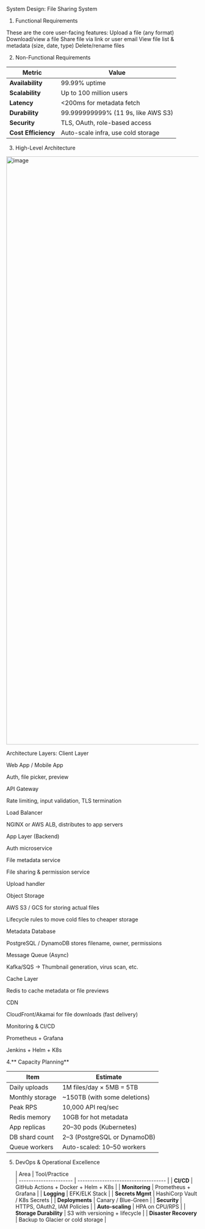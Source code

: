  System Design:  File Sharing System

 1. Functional Requirements
    
These are the core user-facing features:
Upload a file (any format)
Download/view a file
Share file via link or user email
View file list & metadata (size, date, type)
Delete/rename files

2. Non-Functional Requirements

| Metric              | Value                              |
| ------------------- | ---------------------------------- |
| **Availability**    | 99.99% uptime                      |
| **Scalability**     | Up to 100 million users            |
| **Latency**         | <200ms for metadata fetch          |
| **Durability**      | 99.999999999% (11 9s, like AWS S3) |
| **Security**        | TLS, OAuth, role-based access      |
| **Cost Efficiency** | Auto-scale infra, use cold storage |



3.  High-Level Architecture

   <img width="1024" height="1536" alt="image" src="https://github.com/user-attachments/assets/07257662-330b-431b-9952-23d1dcb7355a" />

   
 Architecture Layers:
Client Layer

Web App / Mobile App

Auth, file picker, preview

API Gateway

Rate limiting, input validation, TLS termination

Load Balancer

NGINX or AWS ALB, distributes to app servers

App Layer (Backend)

Auth microservice

File metadata service

File sharing & permission service

Upload handler

Object Storage

AWS S3 / GCS for storing actual files

Lifecycle rules to move cold files to cheaper storage

Metadata Database

PostgreSQL / DynamoDB stores filename, owner, permissions

Message Queue (Async)

Kafka/SQS → Thumbnail generation, virus scan, etc.

Cache Layer

Redis to cache metadata or file previews

CDN

CloudFront/Akamai for file downloads (fast delivery)

Monitoring & CI/CD

Prometheus + Grafana

Jenkins + Helm + K8s


4.** Capacity Planning**

| Item            | Estimate                      |
| --------------- | ----------------------------- |
| Daily uploads   | 1M files/day × 5MB = 5TB      |
| Monthly storage | \~150TB (with some deletions) |
| Peak RPS        | 10,000 API req/sec            |
| Redis memory    | 10GB for hot metadata         |
| App replicas    | 20–30 pods (Kubernetes)       |
| DB shard count  | 2–3 (PostgreSQL or DynamoDB)  |
| Queue workers   | Auto-scaled: 10–50 workers    |


5. DevOps & Operational Excellence

   

   | Area                | Tool/Practice                     
| ---------------------- | ------------------------------------ |
| **CI/CD**              | GitHub Actions + Docker + Helm + K8s |
| **Monitoring**         | Prometheus + Grafana                 |
| **Logging**            | EFK/ELK Stack                        |
| **Secrets Mgmt**       | HashiCorp Vault / K8s Secrets        |
| **Deployments**        | Canary / Blue-Green                  |
| **Security**           | HTTPS, OAuth2, IAM Policies          |
| **Auto-scaling**       | HPA on CPU/RPS                       |
| **Storage Durability** | S3 with versioning + lifecycle       |
| **Disaster Recovery**  | Backup to Glacier or cold storage    |
